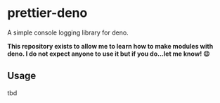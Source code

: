 # prettier-deno

A simple console logging library for deno.

**This repository exists to allow me to learn how to make modules with deno. I
do not expect anyone to use it but if you do...let me know! 😉**

## Usage

tbd
